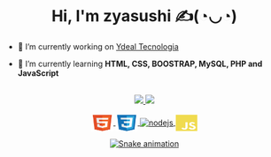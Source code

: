 <h1 align="center">Hi, I'm zyasushi ✍(◔◡◔)</h1>

- 🔭 I’m currently working on [Ydeal Tecnologia](https://www.ydealtecnologia.com.br/)

- 🌱 I’m currently learning **HTML, CSS, BOOSTRAP, MySQL, PHP and JavaScript**

<div align="center"><br>
    <a href="https://github.com/zyasuhsi">
    <img height="131em" src="https://github-readme-stats.vercel.app/api?username=zyasushi&show_icons=true&include_all_commits=true&count_private=true&theme=dracula">
    <img height="131em" src="https://github-readme-stats.vercel.app/api/top-langs/?username=zyasushi&layout=compact&langs_count=7&theme=dracula">
</div>
    
<div align="center" valign="top"><br>
  <img align="center" alt="HTML" height="30" width="40" src="https://raw.githubusercontent.com/devicons/devicon/master/icons/html5/html5-original.svg">
  <img align="center" alt="CSS" height="30" width="40" src="https://raw.githubusercontent.com/devicons/devicon/master/icons/css3/css3-original.svg">
  <img align="center" alt="nodejs" height="30" width="40" src="https://cdn.worldvectorlogo.com/logos/nodejs-icon.svg">
  <img align="center" alt="Js" height="30" width="40" src="https://raw.githubusercontent.com/devicons/devicon/master/icons/javascript/javascript-plain.svg">
</div>
    
<div align="center">
  
  ![Snake animation](https://github.com/zyasushi/zyasushi/blob/output/github-contribution-grid-snake.svg)
  
</div>
